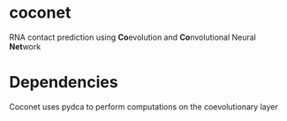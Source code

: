 # coconet
RNA contact prediction using **Co**evolution and **Co**nvolutional Neural **Net**work 

# Dependencies
Coconet uses pydca to perform computations on the coevolutionary layer
